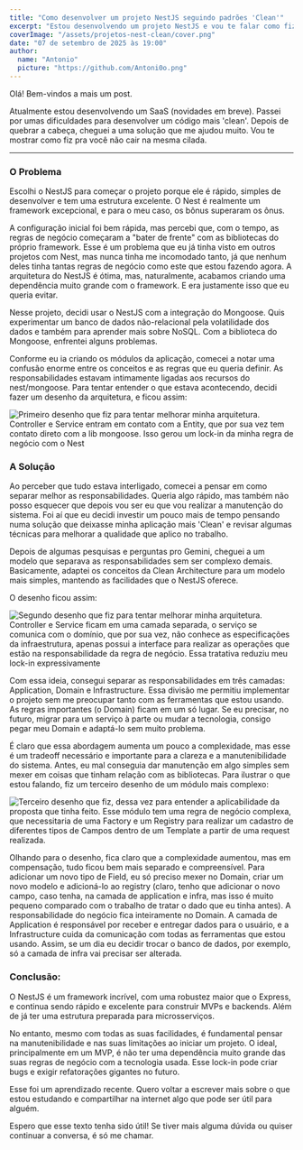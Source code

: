 ```yaml
---
title: "Como desenvolver um projeto NestJS seguindo padrões 'Clean'"
excerpt: "Estou desenvolvendo um projeto NestJS e vou te falar como fiz pra deixá-lo mais 'Clean'"
coverImage: "/assets/projetos-nest-clean/cover.png"
date: "07 de setembro de 2025 às 19:00"
author:
  name: "Antonio"
  picture: "https://github.com/Antoni0o.png"
---
```


Olá! Bem-vindos a mais um post.

Atualmente estou desenvolvendo um SaaS (novidades em breve). Passei por umas dificuldades para desenvolver um código mais 'clean'. Depois de quebrar a cabeça, cheguei a uma solução que me ajudou muito. Vou te mostrar como fiz pra você não cair na mesma cilada.

---

### O Problema

Escolhi o NestJS para começar o projeto porque ele é rápido, simples de desenvolver e tem uma estrutura excelente. O Nest é realmente um framework excepcional, e para o meu caso, os bônus superaram os ônus.

A configuração inicial foi bem rápida, mas percebi que, com o tempo, as regras de negócio começaram a "bater de frente" com as bibliotecas do próprio framework. Esse é um problema que eu já tinha visto em outros projetos com Nest, mas nunca tinha me incomodado tanto, já que nenhum deles tinha tantas regras de negócio como este que estou fazendo agora. A arquitetura do NestJS é ótima, mas, naturalmente, acabamos criando uma dependência muito grande com o framework. E era justamente isso que eu queria evitar.

Nesse projeto, decidi usar o NestJS com a integração do Mongoose. Quis experimentar um banco de dados não-relacional pela volatilidade dos dados e também para aprender mais sobre NoSQL. Com a biblioteca do Mongoose, enfrentei alguns problemas.

Conforme eu ia criando os módulos da aplicação, comecei a notar uma confusão enorme entre os conceitos e as regras que eu queria definir. As responsabilidades estavam intimamente ligadas aos recursos do nest/mongoose. Para tentar entender o que estava acontecendo, decidi fazer um desenho da arquitetura, e ficou assim:

![Primeiro desenho que fiz para tentar melhorar minha arquitetura. Controller e Service entram em contato com a Entity, que por sua vez tem contato direto com a lib mongoose. Isso gerou um lock-in da minha regra de negócio com o Nest](/assets/projetos-nest-clean/primeiro-desenho.png)

### A Solução

Ao perceber que tudo estava interligado, comecei a pensar em como separar melhor as responsabilidades. Queria algo rápido, mas também não posso esquecer que depois vou ser eu que vou realizar a manutenção do sistema. Foi aí que eu decidi investir um pouco mais de tempo pensando numa solução que deixasse minha aplicação mais 'Clean' e revisar algumas técnicas para melhorar a qualidade que aplico no trabalho.

Depois de algumas pesquisas e perguntas pro Gemini, cheguei a um modelo que separava as responsabilidades sem ser complexo demais. Basicamente, adaptei os conceitos da Clean Architecture para um modelo mais simples, mantendo as facilidades que o NestJS oferece.

O desenho ficou assim:

![Segundo desenho que fiz para tentar melhorar minha arquitetura. Controller e Service ficam em uma camada separada, o serviço se comunica com o domínio, que por sua vez, não conhece as especificações da infraestrutura, apenas possui a interface para realizar as operações que estão na responsabilidade da regra de negócio. Essa tratativa reduziu meu lock-in expressivamente](/assets/projetos-nest-clean/segundo-desenho.png)

Com essa ideia, consegui separar as responsabilidades em três camadas: Application, Domain e Infrastructure. Essa divisão me permitiu implementar o projeto sem me preocupar tanto com as ferramentas que estou usando. As regras importantes (o Domain) ficam em um só lugar. Se eu precisar, no futuro, migrar para um serviço à parte ou mudar a tecnologia, consigo pegar meu Domain e adaptá-lo sem muito problema.

É claro que essa abordagem aumenta um pouco a complexidade, mas esse é um tradeoff necessário e importante para a clareza e a manutenibilidade do sistema. Antes, eu mal conseguia dar manutenção em algo simples sem mexer em coisas que tinham relação com as bibliotecas. Para ilustrar o que estou falando, fiz um terceiro desenho de um módulo mais complexo:

![Terceiro desenho que fiz, dessa vez para entender a aplicabilidade da proposta que tinha feito. Esse módulo tem uma regra de negócio complexa, que necessitaria de uma Factory e um Registry para realizar um cadastro de diferentes tipos de Campos dentro de um Template a partir de uma request realizada.](/assets/projetos-nest-clean/terceiro-desenho.png)

Olhando para o desenho, fica claro que a complexidade aumentou, mas em compensação, tudo ficou bem mais separado e compreensível. Para adicionar um novo tipo de Field, eu só preciso mexer no Domain, criar um novo modelo e adicioná-lo ao registry (claro, tenho que adicionar o novo campo, caso tenha, na camada de application e infra, mas isso é muito pequeno comparado com o trabalho de tratar o dado que eu tinha antes). A responsabilidade do negócio fica inteiramente no Domain. A camada de Application é responsável por receber e entregar dados para o usuário, e a Infrastructure cuida da comunicação com todas as ferramentas que estou usando. Assim, se um dia eu decidir trocar o banco de dados, por exemplo, só a camada de infra vai precisar ser alterada.

### Conclusão:

O NestJS é um framework incrível, com uma robustez maior que o Express, e continua sendo rápido e excelente para construir MVPs e backends. Além de já ter uma estrutura preparada para microsserviços.

No entanto, mesmo com todas as suas facilidades, é fundamental pensar na manutenibilidade e nas suas limitações ao iniciar um projeto. O ideal, principalmente em um MVP, é não ter uma dependência muito grande das suas regras de negócio com a tecnologia usada. Esse lock-in pode criar bugs e exigir refatorações gigantes no futuro.

Esse foi um aprendizado recente. Quero voltar a escrever mais sobre o que estou estudando e compartilhar na internet algo que pode ser útil para alguém.

Espero que esse texto tenha sido útil! Se tiver mais alguma dúvida ou quiser continuar a conversa, é só me chamar.
